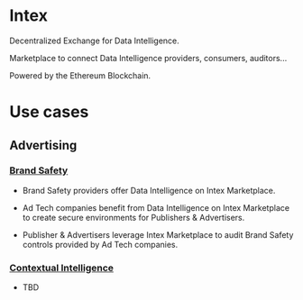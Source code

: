# Intex

Decentralized Exchange for Data Intelligence.

Marketplace to connect Data Intelligence providers, consumers, auditors...

Powered by the Ethereum Blockchain.

# Use cases

## Advertising

### [Brand Safety](./docs/BrandSafety.md)

- Brand Safety providers offer Data Intelligence on Intex Marketplace.

- Ad Tech companies benefit from Data Intelligence on Intex Marketplace to create secure environments for Publishers & Advertisers.

- Publisher & Advertisers leverage Intex Marketplace to audit Brand Safety controls provided by Ad Tech companies.

### [Contextual Intelligence]()

- TBD
